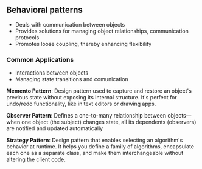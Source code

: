## Behavioral patterns

- Deals with communication between objects
- Provides solutions for managing object relationships, communication protocols
- Promotes loose coupling, thereby enhancing flexibility

### Common Applications

- Interactions between objects
- Managing state transitions and comunication

**Memento Pattern**: Design pattern used to capture and restore an object's previous state without exposing its internal structure. It's perfect for undo/redo functionality, like in text editors or drawing apps.

**Observer Pattern**: Defines a one-to-many relationship between objects—when one object (the subject) changes state, all its dependents (observers) are notified and updated automatically

**Strategy Pattern**: Design pattern that enables selecting an algorithm's behavior at runtime. It helps you define a family of algorithms, encapsulate each one as a separate class, and make them interchangeable without altering the client code.
